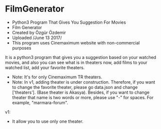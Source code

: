 # FilmGenerator
* Python3 Program That Gives You Suggestion For Movies
* Film Generator
* Created by Özgür Özdemir
* Uploaded /June 13 2017/
* This program uses Cinemaximum website with non-commercial purposes

 It is a python3 program that gives you a suggestion based on your watched movies, and also you can see what is in theaters now, add films to your watched list, add your favorite theaters. 
 
* Note: It's for only Cinemaximum TR theaters.
* Note: In v1, adding theater is under construction. Therefore, if you want to change the favorite theater, please go data.json and change ['theaters']. (Base theater is Akasya). Besides, if you want to change theater that name is two words or more, please use "-" for spaces. For example, "marmara-forum".
 

 v1: 
* It allow you to use only one theater.
